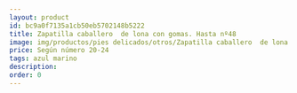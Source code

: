 ```yaml
---
layout: product
id: bc9a0f7135a1cb50eb5702148b5222
title: Zapatilla caballero  de lona con gomas. Hasta nº48
image: img/productos/pies delicados/otros/Zapatilla caballero  de lona con gomas. Hasta nº48=Según número 20-24 =azul marino.webp
price: Según número 20-24 
tags: azul marino
description: 
order: 0
---
```

